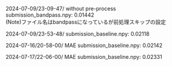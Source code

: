 2024-07-09/23-09-47/  without pre-process  
submission_bandpass.npy: 0.01442  
(Note)ファイル名はbandpassになっているが前処理スキップの設定  

2024-07-09/23-53-48/
submission_baseline.npy: 0.02118

2024-07-16/20-58-00/  MAE
submission_baseline.npy: 0.02142

2024-07-17/22-06-00/  MAE
submission_baseline.npy: 0.02331
